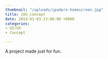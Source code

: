 ```yaml
---
thumbnail: "/uploads/ipadpro-homescreen.jpg"
title: iOS concept
date: 2019-01-03 23:00:00 +0000
categories:
- UI/UX
- Concept

---
```

A project made just for fun.